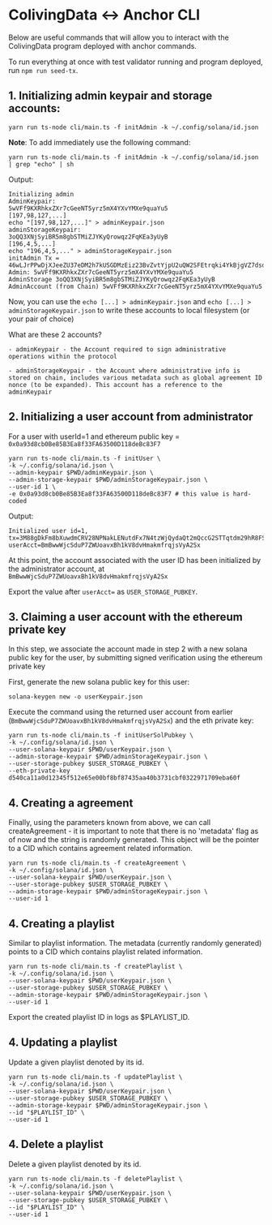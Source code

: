 # ColivingData <-> Anchor CLI

Below are useful commands that will allow you to interact with the ColivingData program deployed with anchor commands.

To run everything at once with test validator running and program deployed, run `npm run seed-tx`.

## 1. Initializing admin keypair and storage accounts:

```
yarn run ts-node cli/main.ts -f initAdmin -k ~/.config/solana/id.json
```

**Note**: To add immediately use the following command:
```
yarn run ts-node cli/main.ts -f initAdmin -k ~/.config/solana/id.json | grep "echo" | sh
```

Output:

```
Initializing admin
AdminKeypair:
5wVFf9KXRhkxZXr7cGeeNT5yrz5mX4YXvYMXe9quaYu5
[197,98,127,...]
echo "[197,98,127,...]" > adminKeypair.json
adminStorageKeypair:
3oQQ3XNjSyiBR5m8gbSTMiZJYKyQrowqz2FqKEa3yUyB
[196,4,5,...]
echo "196,4,5,..." > adminStorageKeypair.json
initAdmin Tx = 46wLJrPPwDjXJeeZU37eDM2h7kUSGDMzEiz23BvZvtYjpU2uQW2SFEtrqki4YkBjgVZ7dsdvf8nFKY2qF7pdGqSX
Admin: 5wVFf9KXRhkxZXr7cGeeNT5yrz5mX4YXvYMXe9quaYu5
AdminStorage 3oQQ3XNjSyiBR5m8gbSTMiZJYKyQrowqz2FqKEa3yUyB
AdminAccount (from Chain) 5wVFf9KXRhkxZXr7cGeeNT5yrz5mX4YXvYMXe9quaYu5
```

Now, you can use the `echo [...] > adminKeypair.json` and `echo [...] > adminStorageKeypair.json` to write these accounts to local filesystem (or your pair of choice)

What are these 2 accounts?

    - adminKeypair - the Account required to sign administrative operations within the protocol

    - adminStorageKeypair - the Account where administrative info is stored on chain, includes various metadata such as global agreement ID nonce (to be expanded). This account has a reference to the adminKeypair

## 2. Initializing a user account from administrator

For a user with userId=1 and ethereum public key = `0x0a93d8cb0Be85B3Ea8f33FA63500D118deBc83F7`

```
yarn run ts-node cli/main.ts -f initUser \
-k ~/.config/solana/id.json \
--admin-keypair $PWD/adminKeypair.json \
--admin-storage-keypair $PWD/adminStorageKeypair.json \
--user-id 1 \
-e 0x0a93d8cb0Be85B3Ea8f33FA63500D118deBc83F7 # this value is hard-coded
```

Output:

```
Initialized user id=1, tx=3M88gDkFm8bXuwdmCRV28NPNakLENutdFx7N4tzWjQydaQt2mQccG2STTqtdm29hR8FSD6aGsavGqXYNo1FbbK6h, userAcct=BmBwwWjcSduP7ZWUoavxBh1kV8dvHmakmfrqjsVyA2Sx
```

At this point, the account associated with the user ID has been initialized by the administrator account, at `BmBwwWjcSduP7ZWUoavxBh1kV8dvHmakmfrqjsVyA2Sx`

Export the value after `userAcct=` as `USER_STORAGE_PUBKEY`.

## 3. Claiming a user account with the ethereum private key

In this step, we associate the account made in step 2 with a new solana public key for the user, by submitting signed verification using the ethereum private key

First, generate the new solana public key for this user:

```
solana-keygen new -o userKeypair.json
```

Execute the command using the returned user account from earlier (`BmBwwWjcSduP7ZWUoavxBh1kV8dvHmakmfrqjsVyA2Sx`) and the eth private key:

```
yarn run ts-node cli/main.ts -f initUserSolPubkey \
-k ~/.config/solana/id.json \
--user-solana-keypair $PWD/userKeypair.json \
--admin-storage-keypair $PWD/adminStorageKeypair.json \
--user-storage-pubkey $USER_STORAGE_PUBKEY \
--eth-private-key d540ca11a0d12345f512e65e00bf8bf87435aa40b3731cbf0322971709eba60f
```

## 4. Creating a agreement
Finally, using the parameters known from above, we can call createAgreement - it is important to note that there is no 'metadata' flag as of now and the string is randomly generated. This object will be the pointer to a CID which contains agreement related information.

```
yarn run ts-node cli/main.ts -f createAgreement \
-k ~/.config/solana/id.json \
--user-solana-keypair $PWD/userKeypair.json \
--user-storage-pubkey $USER_STORAGE_PUBKEY \
--admin-storage-keypair $PWD/adminStorageKeypair.json \
--user-id 1
```

## 4. Creating a playlist

Similar to playlist information. The metadata (currently randomly generated) points to a CID which contains playlist related information.

```
yarn run ts-node cli/main.ts -f createPlaylist \
-k ~/.config/solana/id.json \
--user-solana-keypair $PWD/userKeypair.json \
--user-storage-pubkey $USER_STORAGE_PUBKEY \
--admin-storage-keypair $PWD/adminStorageKeypair.json \
--user-id 1
```

Export the created playlist ID in logs as $PLAYLIST_ID.

## 4. Updating a playlist
Update a given playlist denoted by its id.

```
yarn run ts-node cli/main.ts -f updatePlaylist \
-k ~/.config/solana/id.json \
--user-solana-keypair $PWD/userKeypair.json \
--user-storage-pubkey $USER_STORAGE_PUBKEY \
--admin-storage-keypair $PWD/adminStorageKeypair.json \
--id "$PLAYLIST_ID" \
--user-id 1
```

## 4. Delete a playlist
Delete a given playlist denoted by its id.

```
yarn run ts-node cli/main.ts -f deletePlaylist \
-k ~/.config/solana/id.json \
--user-solana-keypair $PWD/userKeypair.json \
--user-storage-pubkey $USER_STORAGE_PUBKEY \
--id "$PLAYLIST_ID" \
--user-id 1
```